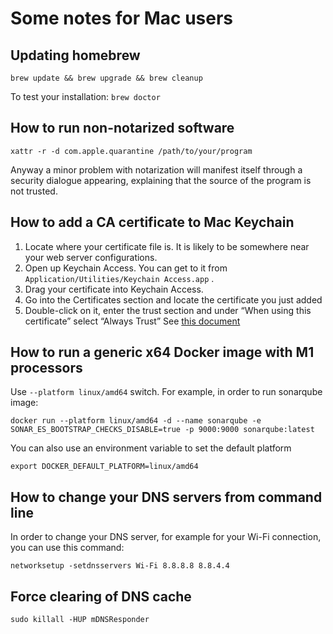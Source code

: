 # Some notes for Mac users
## Updating homebrew
`brew update && brew upgrade && brew cleanup`

To test your installation:
`brew doctor`

## How to run non-notarized software
`xattr -r -d com.apple.quarantine /path/to/your/program`

Anyway a minor problem with notarization will manifest itself through a security dialogue appearing, explaining that the source of the program is not trusted.

## How to add a CA certificate to Mac Keychain
1. Locate where your certificate file is. It is likely to be somewhere near your web server configurations.
2. Open up Keychain Access. You can get to it from  `Application/Utilities/Keychain Access.app` .
3. Drag your certificate into Keychain Access.
4. Go into the Certificates section and locate the certificate you just added
5. Double-click on it, enter the trust section and under “When using this certificate” select “Always Trust”
   See [this document](https://tosbourn.com/getting-os-x-to-trust-self-signed-ssl-certificates/)

## How to run a generic x64 Docker image with M1 processors
Use `--platform linux/amd64` switch. For example, in order to run sonarqube image:

```docker run --platform linux/amd64 -d --name sonarqube -e SONAR_ES_BOOTSTRAP_CHECKS_DISABLE=true -p 9000:9000 sonarqube:latest```

You can also use an environment variable to set the default platform

```shell
export DOCKER_DEFAULT_PLATFORM=linux/amd64
```

## How to change your DNS servers from command line
In order to change your DNS server, for example for your Wi-Fi connection, you can use this command:

```networksetup -setdnsservers Wi-Fi 8.8.8.8 8.8.4.4```

## Force clearing of DNS cache
```sudo killall -HUP mDNSResponder```
